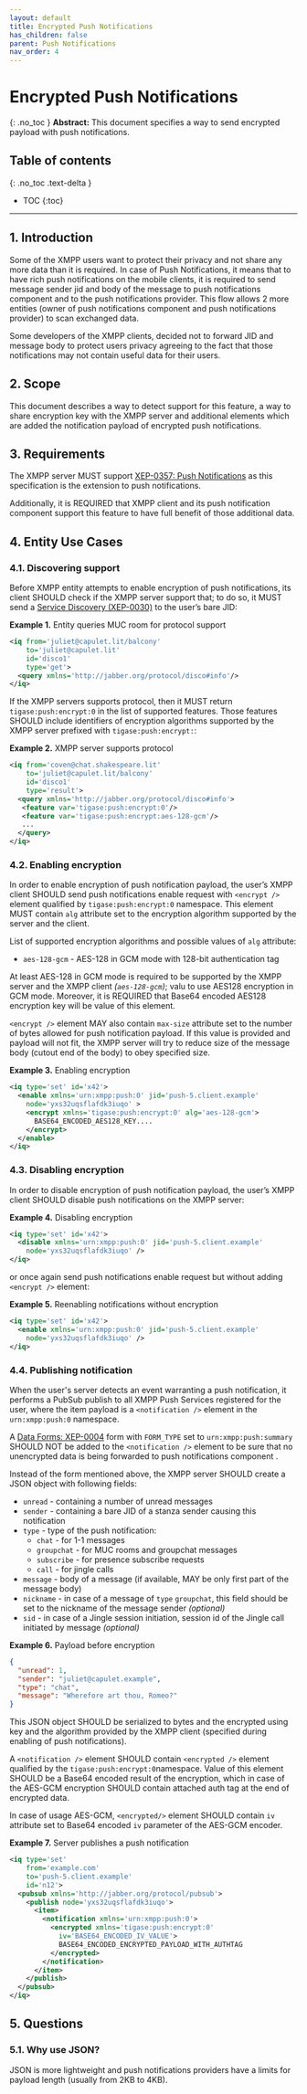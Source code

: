 ```yaml
---
layout: default
title: Encrypted Push Notifications
has_children: false
parent: Push Notifications
nav_order: 4
---
```


# Encrypted Push Notifications
{: .no_toc }
**Abstract:** This document specifies a way to send encrypted payload with push notifications.

## Table of contents
{: .no_toc .text-delta }

- TOC
{:toc}
---

## 1. Introduction
Some of the XMPP users want to protect their privacy and not share any more data than it is required. In case of Push Notifications, it means that to have rich push notifications on the mobile clients, it is required to send message sender jid and body of the message to push notifications component and to the push notifications provider. This flow allows 2 more entities (owner of push notifications component and push notifications provider) to scan exchanged data.

Some developers of the XMPP clients, decided not to forward JID and message body to protect users privacy agreeing to the fact that those notifications may not contain useful data for their users.

## 2. Scope
This document describes a way to detect support for this feature, a way to share encryption key with the XMPP server and additional elements which are added the notification payload of encrypted push notifications.

## 3. Requirements
The XMPP server MUST support [XEP-0357: Push Notifications](https://xmpp.org/extensions/xep-0357.html) as this specification is the extension to push notifications.

Additionally, it is REQUIRED that XMPP client and its push notification component support this feature to have full benefit of those additional data.

## 4. Entity Use Cases
### 4.1. Discovering support
Before XMPP entity attempts to enable encryption of push notifications, its client SHOULD check if the XMPP server support that; to do so, it MUST send a [Service Discovery (XEP-0030)](https://xmpp.org/extensions/xep-0030.html) to the user’s bare JID:

**Example 1.** Entity queries MUC room for protocol support
````xml
<iq from='juliet@capulet.lit/balcony'
    to='juliet@capulet.lit'
    id='disco1'
    type='get'>
  <query xmlns='http://jabber.org/protocol/disco#info'/>
</iq>
````

If the XMPP servers supports protocol, then it MUST return `tigase:push:encrypt:0` in the list of supported features. Those features SHOULD include identifiers of encryption algorithms supported by the XMPP server prefixed with `tigase:push:encrypt:`:

**Example 2.** XMPP server supports protocol
````xml
<iq from='coven@chat.shakespeare.lit'
    to='juliet@capulet.lit/balcony'
    id='disco1'
    type='result'>
  <query xmlns='http://jabber.org/protocol/disco#info'>
   <feature var='tigase:push:encrypt:0'/>
   <feature var='tigase:push:encrypt:aes-128-gcm'/>
   ...
  </query>
</iq>
````

### 4.2. Enabling encryption
In order to enable encryption of push notification payload, the user’s XMPP client SHOULD send push notifications enable request with `<encrypt />` element qualified by `tigase:push:encrypt:0` namespace. This element MUST contain `alg` attribute set to the encryption algorithm supported by the server and the client.

List of supported encryption algorithms and possible values of `alg` attribute:
* `aes-128-gcm` - AES-128 in GCM mode with 128-bit authentication tag

At least AES-128 in GCM mode is required to be supported by the XMPP server and the XMPP client _(`aes-128-gcm`)_; valu to use AES128 encryption in GCM mode.  Moreover, it is REQUIRED that Base64 encoded AES128 encryption key will be value of this element.

`<encrypt />` element MAY also contain `max-size` attribute set to the number of bytes allowed for push notification payload. If this value is provided and payload will not fit, the XMPP server will try to reduce size of the message body (cutout end of the body) to obey specified size.

**Example 3.** Enabling encryption
````xml
<iq type='set' id='x42'>
  <enable xmlns='urn:xmpp:push:0' jid='push-5.client.example'
    node='yxs32uqsflafdk3iuqo' >
    <encrypt xmlns='tigase:push:encrypt:0' alg='aes-128-gcm'>
      BASE64_ENCODED_AES128_KEY....
    </encrypt>
  </enable>
</iq>
````

### 4.3. Disabling encryption
In order to disable encryption of push notification payload, the user’s XMPP client SHOULD disable push notifications on the XMPP server:

**Example 4.** Disabling encryption
````xml
<iq type='set' id='x42'>
  <disable xmlns='urn:xmpp:push:0' jid='push-5.client.example'
    node='yxs32uqsflafdk3iuqo' />
</iq>
````

or once again send push notifications enable request but without adding `<encrypt />` element:

**Example 5.** Reenabling notifications without encryption
````xml
<iq type='set' id='x42'>
  <enable xmlns='urn:xmpp:push:0' jid='push-5.client.example'
    node='yxs32uqsflafdk3iuqo' />
</iq>
````

### 4.4. Publishing notification
When the user's server detects an event warranting a push notification, it performs a PubSub publish to all XMPP Push Services registered for the user, where the item payload is a `<notification />` element in the `urn:xmpp:push:0` namespace.

A [Data Forms: XEP-0004](https://xmpp.org/extensions/xep-0004.html) form with `FORM_TYPE` set to `urn:xmpp:push:summary` SHOULD NOT be added to the `<notification />` element to be sure that no unencrypted data is being forwarded to push notifications component .

Instead of the form mentioned above, the XMPP server SHOULD create a JSON object with following fields:
* `unread` - containing a number of unread messages
* `sender` - containing a bare JID of a stanza sender causing this notification
* `type` - type of the push notification:
	* `chat` - for 1-1 messages
	* `groupchat` - for MUC rooms and groupchat messages
	* `subscribe` - for presence subscribe requests
	* `call` - for jingle calls
* `message` - body of a message (if available, MAY be only first part of the message body)
* `nickname` - in case of a message of `type` `groupchat`, this field should be set to the nickname of the message sender _(optional)_
* `sid` - in case of a Jingle session initiation, session id of the Jingle call initiated by message _(optional)_

**Example 6.** Payload before encryption
````json
{
  "unread": 1,
  "sender": "juliet@capulet.example",
  "type": "chat",
  "message": "Wherefore art thou, Romeo?"
}
````

This JSON object SHOULD be serialized to bytes and the encrypted using key and the algorithm provided by the XMPP client (specified during enabling of  push notifications).

A `<notification />` element SHOULD contain `<encrypted />` element qualified by the `tigase:push:encrypt:0`namespace. Value of this element SHOULD be a Base64 encoded result of the encryption, which in case of the AES-GCM encryption SHOULD contain attached auth tag at the end of encrypted data.

In case of usage AES-GCM,  `<encrypted/>` element SHOULD contain `iv` attribute set to Base64 encoded `iv` parameter of the AES-GCM encoder.

**Example 7.** Server publishes a push notification
````xml
<iq type='set'
    from='example.com'
    to='push-5.client.example'
    id='n12'>
  <pubsub xmlns='http://jabber.org/protocol/pubsub'>
    <publish node='yxs32uqsflafdk3iuqo'>
      <item>
        <notification xmlns='urn:xmpp:push:0'>
          <encrypted xmlns='tigase:push:encrypt:0'
            iv='BASE64_ENCODED_IV_VALUE'>
            BASE64_ENCODED_ENCRYPTED_PAYLOAD_WITH_AUTHTAG
          </encrypted>
        </notification>
      </item>
    </publish>
  </pubsub>
</iq>
````

## 5. Questions
### 5.1. Why use JSON?
JSON is more lightweight and push notifications providers have a limits for payload length (usually from 2KB to 4KB).
